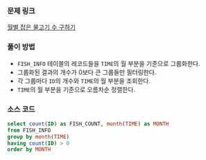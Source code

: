 ### 문제 링크
[월별 잡은 물고기 수 구하기](https://school.programmers.co.kr/learn/courses/30/lessons/293260)

### 풀이 방법
- `FISH_INFO` 테이블의 레코드들을 `TIME`의 월 부분을 기준으로 그룹화한다.
- 그룹화된 결과의 개수가 0보다 큰 그룹들만 필터링한다.
- 각 그룹마다 `ID`의 개수와 `TIME`의 월 부분을 조회한다.
- `TIME`의 월 부분을 기준으로 오름차순 정렬한다.

### 소스 코드
```sql
select count(ID) as FISH_COUNT, month(TIME) as MONTH
from FISH_INFO 
group by month(TIME)
having count(ID) > 0
order by MONTH
```